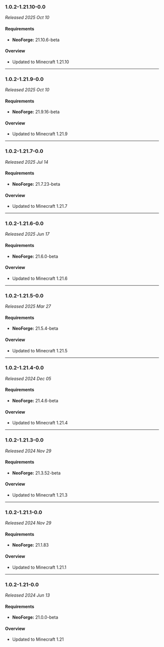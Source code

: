 ### 1.0.2-1.21.10-0.0

_Released 2025 Oct 10_

#### Requirements
- **NeoForge:** 21.10.6-beta

#### Overview

- Updated to Minecraft 1.21.10


---

### 1.0.2-1.21.9-0.0

_Released 2025 Oct 10_

#### Requirements
- **NeoForge:** 21.9.16-beta

#### Overview

- Updated to Minecraft 1.21.9


---

### 1.0.2-1.21.7-0.0

_Released 2025 Jul 14_

#### Requirements
- **NeoForge:** 21.7.23-beta

#### Overview

- Updated to Minecraft 1.21.7


---

### 1.0.2-1.21.6-0.0

_Released 2025 Jun 17_

#### Requirements
- **NeoForge:** 21.6.0-beta

#### Overview

- Updated to Minecraft 1.21.6


---

### 1.0.2-1.21.5-0.0

_Released 2025 Mar 27_

#### Requirements
- **NeoForge:** 21.5.4-beta

#### Overview

- Updated to Minecraft 1.21.5


---

### 1.0.2-1.21.4-0.0

_Released 2024 Dec 05_

#### Requirements
- **NeoForge:** 21.4.6-beta

#### Overview

- Updated to Minecraft 1.21.4


---

### 1.0.2-1.21.3-0.0

_Released 2024 Nov 29_

#### Requirements
- **NeoForge:** 21.3.52-beta

#### Overview

- Updated to Minecraft 1.21.3


---

### 1.0.2-1.21.1-0.0

_Released 2024 Nov 29_

#### Requirements
- **NeoForge:** 21.1.83

#### Overview

- Updated to Minecraft 1.21.1


---

### 1.0.2-1.21-0.0

_Released 2024 Jun 13_

#### Requirements
- **NeoForge:** 21.0.0-beta

#### Overview

- Updated to Minecraft 1.21